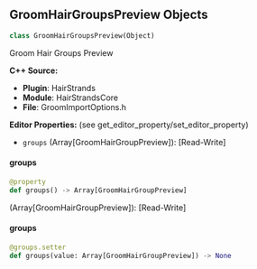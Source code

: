 ## GroomHairGroupsPreview Objects

```python
class GroomHairGroupsPreview(Object)
```

Groom Hair Groups Preview

**C++ Source:**

- **Plugin**: HairStrands
- **Module**: HairStrandsCore
- **File**: GroomImportOptions.h

**Editor Properties:** (see get_editor_property/set_editor_property)

- ``groups`` (Array[GroomHairGroupPreview]):  [Read-Write]

<a id="unreal.GroomHairGroupsPreview.groups"></a>

#### groups

```python
@property
def groups() -> Array[GroomHairGroupPreview]
```

(Array[GroomHairGroupPreview]):  [Read-Write]

<a id="unreal.GroomHairGroupsPreview.groups"></a>

#### groups

```python
@groups.setter
def groups(value: Array[GroomHairGroupPreview]) -> None
```

<a id="unreal.MovieSceneGroomCacheSection"></a>